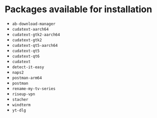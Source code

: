# Packages available for installation

* `ab-download-manager`
* `cudatext-aarch64`
* `cudatext-gtk2-aarch64`
* `cudatext-gtk2`
* `cudatext-qt5-aarch64`
* `cudatext-qt5`
* `cudatext-qt6`
* `cudatext`
* `detect-it-easy`
* `naps2`
* `postman-arm64`
* `postman`
* `rename-my-tv-series`
* `riseup-vpn`
* `stacher`
* `windterm`
* `yt-dlg`
